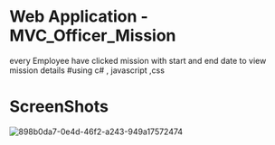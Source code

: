 # Web Application -  MVC_Officer_Mission
every Employee have clicked mission with start and end date to view mission details
#using 
c# , javascript ,css

# ScreenShots
![898b0da7-0e4d-46f2-a243-949a17572474](https://user-images.githubusercontent.com/78031951/150744242-32fc34da-d2c5-4fea-9437-3f648df9ca15.png)

